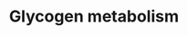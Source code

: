---
annotations:
- id: PW:0000533
  parent: classic metabolic pathway
  type: Pathway Ontology
  value: glycogen metabolic pathway
authors:
- Kdahlquist
- MaintBot
- M.Ramirez
- AlexanderPico
- Christine Chichester
- Mkutmon
- Eweitz
description: 'Glycogen is a very large, branched polymer of glucose residues. Within
  skeletal muscle and liver glucose is stored as glycogen. In the liver, glycogen
  synthesis and degradation are regulated to maintain blood-glucose levels as required
  to meet the needs of the organism as a whole. In contrast, in muscle, these processes
  are regulated to meet the energy needs of the muscle itself.   ''''''Glycogen synthesis''''''
  is, unlike its breakdown, endergonic. This means that glycogen synthesis requires
  the input of energy. Energy for glycogen synthesis comes from UTP, which reacts
  with glucose-1-phosphate, forming UDP-glucose, in reaction catalyzed by UDP-glucose
  pyrophosphorylase. Glycogen is synthesized from monomers of UDP-glucose by the enzyme
  glycogen synthase, which progressively lengthens the glycogen chain with (a1->4)
  bonded glucose. As glycogen synthase can only lengthen an existing chain, the protein
  glycogenin is needed to initiate the synthesis of glycogen. The glycogen-branching
  enzyme, amylo (a1->4) to (a1->6) transglycosylase, catalyzes the transfer of a terminal
  fragment of 6-7 glucose residues from a nonreducing end to the C-6 hydroxyl group
  of a glucose residue deeper into the interior of the glycogen molecule. The branching
  enzyme can act upon only a branch having at least 11 residues, and the enzyme may
  transfer to the same glucose chain or adjacent glucose chains.  ''''''Glycogen degradation''''''
  consists of three steps: (1) the release of glucose 1-phosphate from glycogen, (2)
  the remodeling of the glycogen substrate to permit further degradation, and (3)
  the conversion of glucose 1-phosphate into glucose 6-phosphate for further metabolism.  Information
  partly derived from "Biochemistry" by Stryer and [http://en.wikipedia.org/wiki/Glycogen
  Wikipedia].'
last-edited: 2021-05-16
organisms:
- Rattus norvegicus
redirect_from:
- /index.php/Pathway:WP160
- /instance/WP160
- /instance/WP160_rr116973
revision: r116973
schema-jsonld:
- '@context': https://schema.org/
  '@id': https://wikipathways.github.io/pathways/WP160.html
  '@type': Dataset
  creator:
    '@type': Organization
    name: WikiPathways
  description: 'Glycogen is a very large, branched polymer of glucose residues. Within
    skeletal muscle and liver glucose is stored as glycogen. In the liver, glycogen
    synthesis and degradation are regulated to maintain blood-glucose levels as required
    to meet the needs of the organism as a whole. In contrast, in muscle, these processes
    are regulated to meet the energy needs of the muscle itself.   ''''''Glycogen
    synthesis'''''' is, unlike its breakdown, endergonic. This means that glycogen
    synthesis requires the input of energy. Energy for glycogen synthesis comes from
    UTP, which reacts with glucose-1-phosphate, forming UDP-glucose, in reaction catalyzed
    by UDP-glucose pyrophosphorylase. Glycogen is synthesized from monomers of UDP-glucose
    by the enzyme glycogen synthase, which progressively lengthens the glycogen chain
    with (a1->4) bonded glucose. As glycogen synthase can only lengthen an existing
    chain, the protein glycogenin is needed to initiate the synthesis of glycogen.
    The glycogen-branching enzyme, amylo (a1->4) to (a1->6) transglycosylase, catalyzes
    the transfer of a terminal fragment of 6-7 glucose residues from a nonreducing
    end to the C-6 hydroxyl group of a glucose residue deeper into the interior of
    the glycogen molecule. The branching enzyme can act upon only a branch having
    at least 11 residues, and the enzyme may transfer to the same glucose chain or
    adjacent glucose chains.  ''''''Glycogen degradation'''''' consists of three steps:
    (1) the release of glucose 1-phosphate from glycogen, (2) the remodeling of the
    glycogen substrate to permit further degradation, and (3) the conversion of glucose
    1-phosphate into glucose 6-phosphate for further metabolism.  Information partly
    derived from "Biochemistry" by Stryer and [http://en.wikipedia.org/wiki/Glycogen
    Wikipedia].'
  keywords:
  - Agl
  - CALM1
  - CALM2
  - CALM3
  - Gbe1
  - Glucose 1-phosphate
  - Gsk3a
  - Gsk3b
  - Gyg1
  - Gys1
  - Gys2
  - Pgm1
  - Phka1
  - Phka2
  - Phkb
  - Phkg1
  - Phkg2
  - Ppp2ca
  - Ppp2cb
  - Ppp2r1a
  - Ppp2r1b
  - Ppp2r2a
  - Ppp2r2b
  - Ppp2r2c
  - Ppp2r3a
  - Ppp2r4
  - Ppp2r5a
  - Ppp2r5b
  - Ppp2r5c
  - Ppp2r5d
  - Ppp2r5e
  - Pygb
  - Pygl
  - Pygm
  - UDP-glucose
  - Ugp2
  - cAMP
  license: CC0
  name: Glycogen metabolism
seo: CreativeWork
title: Glycogen metabolism
wpid: WP160
---